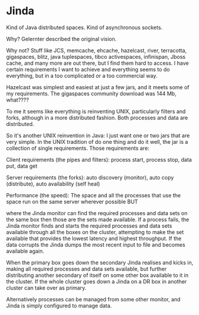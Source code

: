 Jinda
=====

Kind of Java distributed spaces. Kind of asynchronous sockets.

Why? Gelernter described the original vision. 

Why not? Stuff like JCS, memcache, ehcache, hazelcast, river, terracotta, gigaspaces, blitz, java tuplespaces, 
tibco activespaces, infinispan, Jboss cache, and many more are out there, but I find them hard to access. I have
certain requirements I want to achieve and everything seems to do everything, but in a too complicated or a too
commercial way.

Hazelcast was simplest and easiest at just a few jars, and it meets some of my requirements. 
The gigaspaces community download was 144 Mb, what????

To me it seems like everything is reinventing UNIX, particularly filters and forks, although in a more 
distributed fashion. Both processes and data are distributed.

So it's another UNIX reinvention in Java: I just want one or two jars that are very simple.
In the UNIX tradition of do one thing and do it well, the jar is a collection of single requirements. Those
requirements are:

Client requirements (the pipes and filters): process start, process stop, data put, data get

Server requirements (the forks): auto discovery (monitor), auto copy (distribute), auto availability (self heal)

Performance (the speed): The space and all the processes that use the space run on the same server wherever possible
BUT

where the Jinda monitor can find the required processes and data sets on the same box then those are the sets 
made available. If a process fails, the Jinda monitor finds and starts the required processes and data sets
available through all the boxes on the cluster, attempting to make the set available that provides the lowest latency
and highest throughput. If the data corrupts the Jinda dumps the most recent input to file and becomes available 
again.

When the primary box goes down the secondary Jinda realises and kicks in, making all required processes and data
sets available, but further distributing another secondary of itself on some other box available to it in the 
cluster. If the whole cluster goes down a Jinda on a DR box in another cluster can take over as primary.

Alternatively processes can be managed from some other monitor, and Jinda is simply configured to manage data.
